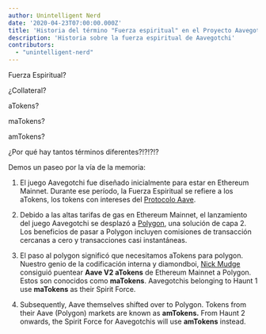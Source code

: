 ```yaml
---
author: Unintelligent Nerd
date: '2020-04-23T07:00:00.000Z'
title: 'Historia del término "Fuerza espiritual" en el Proyecto Aavegotchi'
description: 'Historia sobre la fuerza espiritual de Aavegotchi'
contributors:
  - "unintelligent-nerd"
---
```


Fuerza Espiritual?

¿Collateral?

aTokens?

maTokens?

amTokens?

¿Por qué hay tantos términos diferentes?!?!?!?

Demos un paseo por la vía de la memoria:

1. El juego Aavegotchi fue diseñado inicialmente para estar en Ethereum Mainnet. Durante ese período, la Fuerza Espiritual se refiere a los aTokens, los tokens con intereses del [Protocolo Aave](https://aave.com).

2. Debido a las altas tarifas de gas en Ethereum Mainnet, el lanzamiento del juego Aavegotchi se desplazó a [Polygon](/glossary#polygon), una solución de capa 2. Los beneficios de pasar a Polygon incluyen comisiones de transacción cercanas a cero y transacciones casi instantáneas.

3. El paso al polygon significó que necesitamos aTokens para polygon. Nuestro genio de la codificación interna y diamondboi, [Nick Mudge](/team#nick-mudge) consiguió puentear **Aave V2 aTokens** de Ethereum Mainnet a Polygon. Estos son conocidos como **maTokens**. Aavegotchis belonging to Haunt 1 use **maTokens** as their Spirit Force.

4. Subsequently, Aave themselves shifted over to Polygon. Tokens from their Aave (Polygon) markets are known as **amTokens.** From Haunt 2 onwards, the Spirit Force for Aavegotchis will use **amTokens** instead.